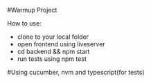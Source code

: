 #Warmup Project

How to use:
- clone to your local folder
- open frontend using liveserver
- cd backend && npm start
- run tests using npm test

#Using cucumber, nvm and typescript(for tests)